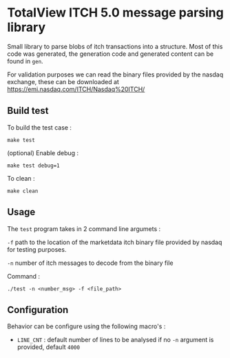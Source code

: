 # TotalView ITCH 5.0 message parsing library

Small library to parse blobs of itch transactions into a structure.
Most of this code was generated, the generation code and generated content can
be found in `gen`.

For validation purposes we can read the binary files provided by the nasdaq exchange, 
these can be downloaded at https://emi.nasdaq.com/ITCH/Nasdaq%20ITCH/ 

## Build test

To build the test case :

```
make test
```

(optional) Enable debug :
```
make test debug=1
```

To clean :
```
make clean
```

## Usage

The `test` program takes in 2 command line argumets :

`-f` path to the location of the marketdata itch binary file provided by nasdaq for testing purposes.

`-n` number of itch messages to decode from the binary file

Command :
```
./test -n <number_msg> -f <file_path>
```

## Configuration 

Behavior can be configure using the following macro's :

- `LINE_CNT` : default number of lines to be analysed if no `-n` argument is provided, default `4000`
